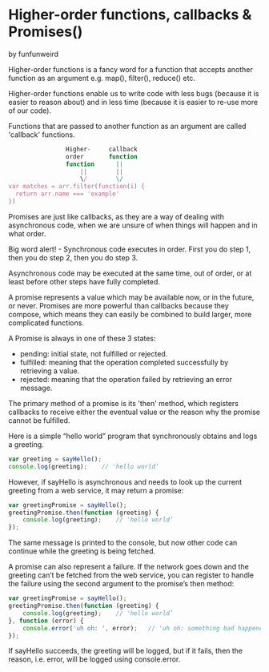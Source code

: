 # Higher-order functions, callbacks & Promises()
by funfunweird

Higher-order functions is a fancy word for a function that accepts another function as an argument e.g. map(), filter(), reduce() etc.

Higher-order functions enable us to write code with less bugs (because it is easier to reason about) and in less time (because it is easier to re-use more of our code).

Functions that are passed to another function as an argument are called 'callback' functions.

```js
                Higher-     callback
                order       function
                function      ||
                    ||        ||
                    \/        \/
var matches = arr.filter(function(i) {
  return arr.name === 'example'
})
```
Promises are just like callbacks, as they are a way of dealing with asynchronous code, when we are unsure of when things will happen and in what order.

Big word alert! - Synchronous code executes in order. First you do step 1, then you do step 2, then you do step 3.

Asynchronous code may be executed at the same time, out of order, or at least before other steps have fully completed.

A promise represents a value which may be available now, or in the future, or never. Promises are more powerful than callbacks because they compose, which means they can easily be combined to build larger, more complicated functions.

A Promise is always in one of these 3 states:

- pending: initial state, not fulfilled or rejected.
- fulfilled: meaning that the operation completed successfully by retrieving a value.
- rejected: meaning that the operation failed by retrieving an error message.

The primary method of a promise is its 'then' method, which registers callbacks to receive either the eventual value or the reason why the promise cannot be fulfilled.

Here is a simple “hello world” program that synchronously obtains and logs a greeting.
```js
var greeting = sayHello();
console.log(greeting);    // 'hello world’
```
However, if sayHello is asynchronous and needs to look up the current greeting from a web service, it may return a promise:
```js
var greetingPromise = sayHello();
greetingPromise.then(function (greeting) {
    console.log(greeting);    // 'hello world’
});
```
The same message is printed to the console, but now other code can continue while the greeting is being fetched.

A promise can also represent a failure. If the network goes down and the greeting can’t be fetched from the web service, you can register to handle the failure using the second argument to the promise’s then method:
```js
var greetingPromise = sayHello();
greetingPromise.then(function (greeting) {
    console.log(greeting);    // 'hello world’
}, function (error) {
    console.error('uh oh: ', error);   // 'uh oh: something bad happened’
});
```
If sayHello succeeds, the greeting will be logged, but if it fails, then the reason, i.e. error, will be logged using console.error.
